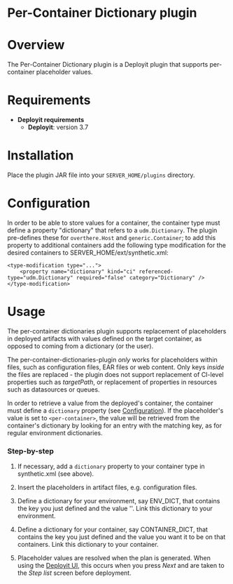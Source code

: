 # Per-Container Dictionary plugin

# Overview #

The Per-Container Dictionary plugin is a Deployit plugin that supports per-container placeholder values.

# Requirements #

* **Deployit requirements**
  * **Deployit**: version 3.7

# Installation #

Place the plugin JAR file into your `SERVER_HOME/plugins` directory. 
	
# Configuration<a name="configuration"/>

In order to be able to store values for a container, the container type must define a property "dictionary" that refers to a `udm.Dictionary`. The plugin pre-defines these for `overthere.Host` and `generic.Container`; to add this property to additional containers add the following type modification for the desired containers to SERVER_HOME/ext/synthetic.xml:

	<type-modification type="...">
    	<property name="dictionary" kind="ci" referenced-type="udm.Dictionary" required="false" category="Dictionary" />
	</type-modification>

# Usage

The per-container dictionaries plugin supports replacement of placeholders in deployed artifacts with values defined on the target container, as opposed to coming from a dictionary (or the user).

The per-container-dictionaries-plugin _only_ works for placeholders within files, such as configuration files, EAR files or web content. Only keys _inside_ the files are replaced - the plugin does not support replacement of CI-level properties such as _targetPath_, or replacement of properties in resources such as datasources or queues.

In order to retrieve a value from the deployed's container, the container must define a `dictionary` property (see [Configuration](#configuration)). If the placeholder's value is set to `<per-container>`, the value will be retrieved from the container's dictionary by looking for an entry with the matching key, as for regular environment dictionaries.

### Step-by-step

1. If necessary, add a `dictionary` property to your container type in synthetic.xml (see above).

2. Insert the placeholders in artifact files, e.g. configuration files.

3. Define a dictionary for your environment, say ENV_DICT, that contains the key you just defined and the value '<per-container>'. Link this dictionary to your environment.

4. Define a dictionary for your container, say CONTAINER_DICT, that contains the key you just defined and the value you want it to be on that containers. Link this dictionary to your container.

5. Placeholder values are resolved when the plan is generated. When using the [Deployit UI](http://docs.xebialabs.com/releases/latest/deployit/guimanual.html#initial-deployment), this occurs when you press _Next_ and are taken to the _Step list_ screen before deployment.